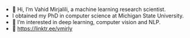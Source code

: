 - 👋 Hi, I’m Vahid Mirjalili, a machine learning research scientist. 
- I obtained my PhD in computer science at Michigan State University.
- 👀 I’m interested in deep learning, computer vision and NLP. 
- 🌱 https://linktr.ee/vmirly

<!---
vmirly/vmirly is a ✨ special ✨ repository because its `README.md` (this file) appears on your GitHub profile.
You can click the Preview link to take a look at your changes.
--->

